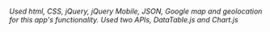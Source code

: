 # <h6>Used html, CSS, jQuery, jQuery Mobile, JSON, Google map and geolocation for this app's functionality. Used two APIs, DataTable.js and Chart.js</h6>
